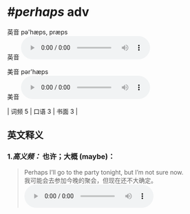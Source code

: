 # ***\#perhaps*** adv
英音 pə'hæps, præps  
英音
<audio src="./media/perhaps-b.aac" controls="controls"></audio>

美音 pər'hæps  
美音
<audio src="./media/perhaps.aac" controls="controls"></audio>



| 词频 5 | 口语 3 | 书面 3 |  

英文释义
---
### 1.*高义频：* **也许；大概 (maybe)：**  

 > Perhaps I’ll go to the party tonight, but I’m not sure now.   
 > 我可能会去参加今晚的聚会，但现在还不大确定。    
<audio src="./media/perhaps-1.aac" controls="controls"></audio>


